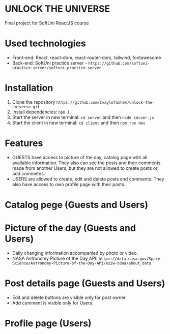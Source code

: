 # UNLOCK THE UNIVERSE
Final project for SoftUni ReactJS course

# Used technologies
- Front-end: React, react-dom, react-router-dom, tailwind, fontawesome
- Back-end: SoftUni practice server - `https://github.com/softuni-practice-server/softuni-practice-server`

# Installation
1. Clone the repository `https://github.com/IvayloTashev/unlock-the-universe.git`
2. Install dependencies: `npm i`
3. Start the server in new terminal: `cd server` and then `node server.js`
4. Start the client in new terminal: `cd client` and then `npm run dev`

# Features
- GUESTS have access to picture of the day, catalog page with all available information. They also can see the posts and their comments made from another Users, but they are not allowed to create posts or add commetns.
- USERS are allowed to create, edit and delete posts and comments. They also have access to own profile page with their posts.

# Catalog pege (Guests and Users)

# Picture of the day (Guests and Users)
- Daily changing information accompanied by photo or video.
- NASA Astronomy Picture of the Day API: `https://data.nasa.gov/Space-Science/Astronomy-Picture-of-the-Day-API/ez2w-t8ua/about_data`

# Post details page (Guests and Users)
- Edit and delete buttons are visible only for post owner.
- Add comment is visible only for Users.

# Profile page (Users)

